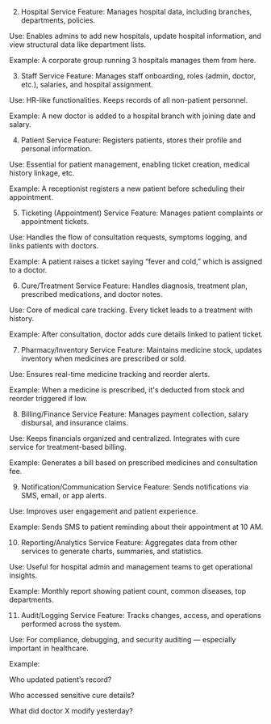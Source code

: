 
2. Hospital Service
Feature: Manages hospital data, including branches, departments, policies.

Use: Enables admins to add new hospitals, update hospital information, and view structural data like department lists.

Example: A corporate group running 3 hospitals manages them from here.

3. Staff Service
Feature: Manages staff onboarding, roles (admin, doctor, etc.), salaries, and hospital assignment.

Use: HR-like functionalities. Keeps records of all non-patient personnel.

Example: A new doctor is added to a hospital branch with joining date and salary.

4. Patient Service
Feature: Registers patients, stores their profile and personal information.

Use: Essential for patient management, enabling ticket creation, medical history linkage, etc.

Example: A receptionist registers a new patient before scheduling their appointment.

5. Ticketing (Appointment) Service
Feature: Manages patient complaints or appointment tickets.

Use: Handles the flow of consultation requests, symptoms logging, and links patients with doctors.

Example: A patient raises a ticket saying “fever and cold,” which is assigned to a doctor.

6. Cure/Treatment Service
Feature: Handles diagnosis, treatment plan, prescribed medications, and doctor notes.

Use: Core of medical care tracking. Every ticket leads to a treatment with history.

Example: After consultation, doctor adds cure details linked to patient ticket.

7. Pharmacy/Inventory Service
Feature: Maintains medicine stock, updates inventory when medicines are prescribed or sold.

Use: Ensures real-time medicine tracking and reorder alerts.

Example: When a medicine is prescribed, it's deducted from stock and reorder triggered if low.

8. Billing/Finance Service
Feature: Manages payment collection, salary disbursal, and insurance claims.

Use: Keeps financials organized and centralized. Integrates with cure service for treatment-based billing.

Example: Generates a bill based on prescribed medicines and consultation fee.

9. Notification/Communication Service
Feature: Sends notifications via SMS, email, or app alerts.

Use: Improves user engagement and patient experience.

Example: Sends SMS to patient reminding about their appointment at 10 AM.

10. Reporting/Analytics Service
Feature: Aggregates data from other services to generate charts, summaries, and statistics.

Use: Useful for hospital admin and management teams to get operational insights.

Example: Monthly report showing patient count, common diseases, top departments.

11. Audit/Logging Service
Feature: Tracks changes, access, and operations performed across the system.

Use: For compliance, debugging, and security auditing — especially important in healthcare.

Example:

Who updated patient’s record?

Who accessed sensitive cure details?

What did doctor X modify yesterday?
